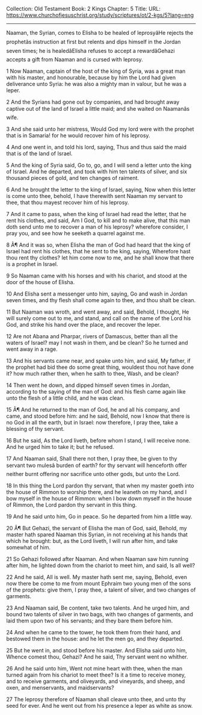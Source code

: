 Collection: Old Testament
Book: 2 Kings
Chapter: 5
Title: 
URL: https://www.churchofjesuschrist.org/study/scriptures/ot/2-kgs/5?lang=eng

---

Naaman, the Syrian, comes to Elisha to be healed of leprosyâHe rejects the prophetâs instruction at first but relents and dips himself in the Jordan seven times; he is healedâElisha refuses to accept a rewardâGehazi accepts a gift from Naaman and is cursed with leprosy.

1 Now Naaman, captain of the host of the king of Syria, was a great man with his master, and honourable, because by him the Lord had given deliverance unto Syria: he was also a mighty man in valour, but he was a leper.

2 And the Syrians had gone out by companies, and had brought away captive out of the land of Israel a little maid; and she waited on Naamanâs wife.

3 And she said unto her mistress, Would God my lord were with the prophet that is in Samaria! for he would recover him of his leprosy.

4 And one went in, and told his lord, saying, Thus and thus said the maid that is of the land of Israel.

5 And the king of Syria said, Go to, go, and I will send a letter unto the king of Israel. And he departed, and took with him ten talents of silver, and six thousand pieces of gold, and ten changes of raiment.

6 And he brought the letter to the king of Israel, saying, Now when this letter is come unto thee, behold, I have therewith sent Naaman my servant to thee, that thou mayest recover him of his leprosy.

7 And it came to pass, when the king of Israel had read the letter, that he rent his clothes, and said, Am I God, to kill and to make alive, that this man doth send unto me to recover a man of his leprosy? wherefore consider, I pray you, and see how he seeketh a quarrel against me.

8 Â¶ And it was so, when Elisha the man of God had heard that the king of Israel had rent his clothes, that he sent to the king, saying, Wherefore hast thou rent thy clothes? let him come now to me, and he shall know that there is a prophet in Israel.

9 So Naaman came with his horses and with his chariot, and stood at the door of the house of Elisha.

10 And Elisha sent a messenger unto him, saying, Go and wash in Jordan seven times, and thy flesh shall come again to thee, and thou shalt be clean.

11 But Naaman was wroth, and went away, and said, Behold, I thought, He will surely come out to me, and stand, and call on the name of the Lord his God, and strike his hand over the place, and recover the leper.

12 Are not Abana and Pharpar, rivers of Damascus, better than all the waters of Israel? may I not wash in them, and be clean? So he turned and went away in a rage.

13 And his servants came near, and spake unto him, and said, My father, if the prophet had bid thee do some great thing, wouldest thou not have done it? how much rather then, when he saith to thee, Wash, and be clean?

14 Then went he down, and dipped himself seven times in Jordan, according to the saying of the man of God: and his flesh came again like unto the flesh of a little child, and he was clean.

15 Â¶ And he returned to the man of God, he and all his company, and came, and stood before him: and he said, Behold, now I know that there is no God in all the earth, but in Israel: now therefore, I pray thee, take a blessing of thy servant.

16 But he said, As the Lord liveth, before whom I stand, I will receive none. And he urged him to take it; but he refused.

17 And Naaman said, Shall there not then, I pray thee, be given to thy servant two mulesâ burden of earth? for thy servant will henceforth offer neither burnt offering nor sacrifice unto other gods, but unto the Lord.

18 In this thing the Lord pardon thy servant, that when my master goeth into the house of Rimmon to worship there, and he leaneth on my hand, and I bow myself in the house of Rimmon: when I bow down myself in the house of Rimmon, the Lord pardon thy servant in this thing.

19 And he said unto him, Go in peace. So he departed from him a little way.

20 Â¶ But Gehazi, the servant of Elisha the man of God, said, Behold, my master hath spared Naaman this Syrian, in not receiving at his hands that which he brought: but, as the Lord liveth, I will run after him, and take somewhat of him.

21 So Gehazi followed after Naaman. And when Naaman saw him running after him, he lighted down from the chariot to meet him, and said, Is all well?

22 And he said, All is well. My master hath sent me, saying, Behold, even now there be come to me from mount Ephraim two young men of the sons of the prophets: give them, I pray thee, a talent of silver, and two changes of garments.

23 And Naaman said, Be content, take two talents. And he urged him, and bound two talents of silver in two bags, with two changes of garments, and laid them upon two of his servants; and they bare them before him.

24 And when he came to the tower, he took them from their hand, and bestowed them in the house: and he let the men go, and they departed.

25 But he went in, and stood before his master. And Elisha said unto him, Whence comest thou, Gehazi? And he said, Thy servant went no whither.

26 And he said unto him, Went not mine heart with thee, when the man turned again from his chariot to meet thee? Is it a time to receive money, and to receive garments, and oliveyards, and vineyards, and sheep, and oxen, and menservants, and maidservants?

27 The leprosy therefore of Naaman shall cleave unto thee, and unto thy seed for ever. And he went out from his presence a leper as white as snow.
